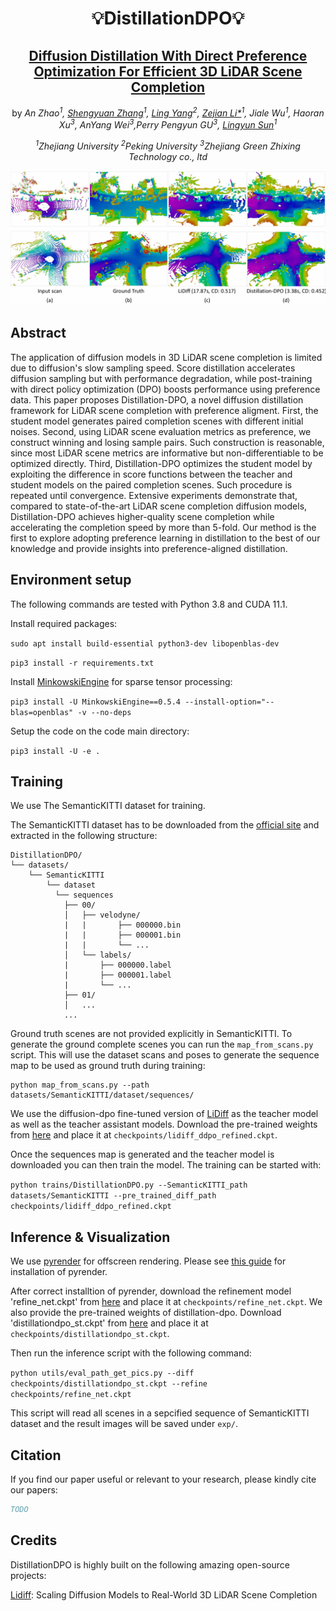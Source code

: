 <div align="center">

# 💡**DistillationDPO**💡
## **[Diffusion Distillation With Direct Preference Optimization For Efficient 3D LiDAR Scene Completion](#)**

by *An Zhao<sup>1</sup>, [Shengyuan Zhang](https://github.com/SYZhang0805)<sup>1</sup>, [Ling Yang](https://github.com/YangLing0818)<sup>2</sup>, [Zejian Li*](https://zejianli.github.io/)<sup>1</sup>, Jiale Wu<sup>1</sup>, Haoran Xu<sup>3</sup>, AnYang Wei<sup>3</sup>,Perry Pengyun GU<sup>3</sup>, [Lingyun Sun](https://person.zju.edu.cn/sly)<sup>1</sup>*

*<sup>1</sup>Zhejiang University <sup>2</sup>Peking University <sup>3</sup>Zhejiang Green Zhixing Technology co., ltd*

![](./pics/teaser.png)

</div>

## **Abstract**

The application of diffusion models in 3D LiDAR scene completion is limited due to diffusion's slow sampling speed. 
Score distillation accelerates diffusion sampling but with performance degradation, while post-training with direct policy optimization (DPO) boosts performance using preference data.
This paper proposes Distillation-DPO, a novel diffusion distillation framework for LiDAR scene completion with preference aligment.
First, the student model generates paired completion scenes with different initial noises.
Second, using LiDAR scene evaluation metrics as preference, we construct winning and losing sample pairs. 
Such construction is reasonable, since most LiDAR scene metrics are informative but non-differentiable to be optimized directly.
Third, Distillation-DPO optimizes the student model by exploiting the difference in score functions between the teacher and student models on the paired completion scenes.
Such procedure is repeated until convergence.
Extensive experiments demonstrate that, compared to state-of-the-art LiDAR scene completion diffusion models, Distillation-DPO achieves higher-quality scene completion while accelerating the completion speed by more than 5-fold.
Our method is the first to explore adopting preference learning in distillation to the best of our knowledge and provide insights into preference-aligned distillation.

## **Environment setup**

The following commands are tested with Python 3.8 and CUDA 11.1.

Install required packages:

`sudo apt install build-essential python3-dev libopenblas-dev`

`pip3 install -r requirements.txt`

Install [MinkowskiEngine](https://github.com/NVIDIA/MinkowskiEngine) for sparse tensor processing:

`pip3 install -U MinkowskiEngine==0.5.4 --install-option="--blas=openblas" -v --no-deps`

Setup the code on the code main directory:

`pip3 install -U -e .`

## **Training**

We use The SemanticKITTI dataset for training.

The SemanticKITTI dataset has to be downloaded from the [official site](http://www.semantic-kitti.org/dataset.html#download) and extracted in the following structure:

```
DistillationDPO/
└── datasets/
    └── SemanticKITTI
        └── dataset
          └── sequences
            ├── 00/
            │   ├── velodyne/
            |   |       ├── 000000.bin
            |   |       ├── 000001.bin
            |   |       └── ...
            │   └── labels/
            |       ├── 000000.label
            |       ├── 000001.label
            |       └── ...
            ├── 01/
            │   ...
            ...
```

Ground truth scenes are not provided explicitly in SemanticKITTI. To generate the ground complete scenes you can run the `map_from_scans.py` script. This will use the dataset scans and poses to generate the sequence map to be used as ground truth during training:

```
python map_from_scans.py --path datasets/SemanticKITTI/dataset/sequences/
```

We use the diffusion-dpo fine-tuned version of [LiDiff](https://github.com/PRBonn/LiDiff) as the teacher model as well as the teacher assistant models. Download the pre-trained weights from [here](https://drive.google.com/drive/folders/1z7Iq6nPDZXtASUDP8R8sqhUAvVfRqKQH?usp=sharing) and place it at `checkpoints/lidiff_ddpo_refined.ckpt`.

Once the sequences map is generated and the teacher model is downloaded you can then train the model. The training can be started with:

`python trains/DistillationDPO.py --SemanticKITTI_path datasets/SemanticKITTI --pre_trained_diff_path checkpoints/lidiff_ddpo_refined.ckpt`

## **Inference & Visualization**

We use [pyrender](https://github.com/mmatl/pyrender) for offscreen rendering. Please see [this guide](https://pyrender.readthedocs.io/en/latest/install/index.html#osmesa) for installation of pyrender.

After correct installtion of pyrender, download the refinement model 'refine_net.ckpt' from [here](https://drive.google.com/drive/folders/1z7Iq6nPDZXtASUDP8R8sqhUAvVfRqKQH?usp=sharing) and place it at `checkpoints/refine_net.ckpt`. We also provide the pre-trained weights of distillation-dpo. Download 'distillationdpo_st.ckpt' from [here](https://drive.google.com/drive/folders/1z7Iq6nPDZXtASUDP8R8sqhUAvVfRqKQH?usp=sharing) and place it at `checkpoints/distillationdpo_st.ckpt`.

Then run the inference script with the following command:

`python utils/eval_path_get_pics.py --diff checkpoints/distillationdpo_st.ckpt --refine checkpoints/refine_net.ckpt` 

This script will read all scenes in a sepcified sequence of SemanticKITTI dataset and the result images will be saved under `exp/`. 

## **Citation**

If you find our paper useful or relevant to your research, please kindly cite our papers:

```bibtex
TODO
```

## **Credits**

DistillationDPO is highly built on the following amazing open-source projects:

[Lidiff](https://github.com/PRBonn/LiDiff): Scaling Diffusion Models to Real-World 3D LiDAR Scene Completion